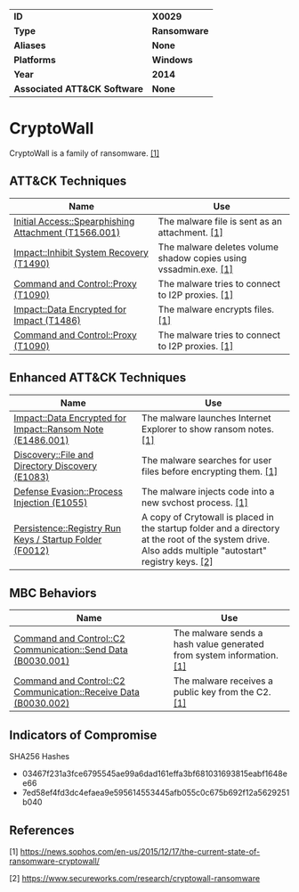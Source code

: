 
<table>
<tr>
<td><b>ID</b></td>
<td><b>X0029</b></td>
</tr>
<tr>
<td><b>Type</b></td>
<td><b>Ransomware</b></td>
</tr>
<tr>
<td><b>Aliases</b></td>
<td><b>None</b></td>
</tr>
<tr>
<td><b>Platforms</b></td>
<td><b>Windows</b></td>
</tr>
<tr>
<td><b>Year</b></td>
<td><b>2014</b></td>
</tr>
<tr>
<td><b>Associated ATT&CK Software</b></td>
<td><b>None</b></td>
</tr>
</table>


# CryptoWall

CryptoWall is a family of ransomware. [[1]](#1)

## ATT&CK Techniques

|Name|Use|
|---|---|
|[Initial Access::Spearphishing Attachment (T1566.001)](https://attack.mitre.org/techniques/T1566/001/)| The malware file is sent as an attachment. [[1]](#1)|
|[Impact::Inhibit System Recovery (T1490)](https://attack.mitre.org/techniques/T1490/)|The malware deletes volume shadow copies using vssadmin.exe. [[1]](#1)|
|[Command and Control::Proxy (T1090)](https://attack.mitre.org/techniques/T1090/)|The malware tries to connect to I2P proxies. [[1]](#1)|
|[Impact::Data Encrypted for Impact (T1486)](https://attack.mitre.org/techniques/T1486/)|The malware encrypts files. [[1]](#1)|
|[Command and Control::Proxy (T1090)](https://attack.mitre.org/techniques/T1090/)|The malware tries to connect to I2P proxies. [[1]](#1)|

## Enhanced ATT&CK Techniques

|Name|Use|
|---|---|
|[Impact::Data Encrypted for Impact::Ransom Note (E1486.001)](../impact/data-encrypted-for-impact.md)|The malware launches Internet Explorer to show ransom notes. [[1]](#1)|
|[Discovery::File and Directory Discovery (E1083)](../discovery/file-and-directory-discovery.md)|The malware searches for user files before encrypting them. [[1]](#1)|
|[Defense Evasion::Process Injection (E1055)](../defense-evasion/process-injection.md)|The malware injects code into a new svchost process. [[1]](#1)|
|[Persistence::Registry Run Keys / Startup Folder (F0012)](../persistence/registry-run-keys-startup-folder.md)|A copy of Crytowall is placed in the startup folder and a directory at the root of the system drive. Also adds multiple "autostart" registry keys. [[2]](#2)|

## MBC Behaviors

|Name|Use|
|---|---|
|[Command and Control::C2 Communication::Send Data (B0030.001)](../command-and-control/c2-communication.md)|The malware sends a hash value generated from system information. [[1]](#1)|
|[Command and Control::C2 Communication::Receive Data (B0030.002)](../command-and-control/c2-communication.md)|The malware receives a public key from the C2. [[1]](#1)|

## Indicators of Compromise

SHA256 Hashes
- 03467f231a3fce6795545ae99a6dad161effa3bf681031693815eabf1648ee66
- 7ed58ef4fd3dc4efaea9e595614553445afb055c0c675b692f12a5629251b040

## References

<a name="1">[1]</a> https://news.sophos.com/en-us/2015/12/17/the-current-state-of-ransomware-cryptowall/

<a name="2">[2]</a> https://www.secureworks.com/research/cryptowall-ransomware
